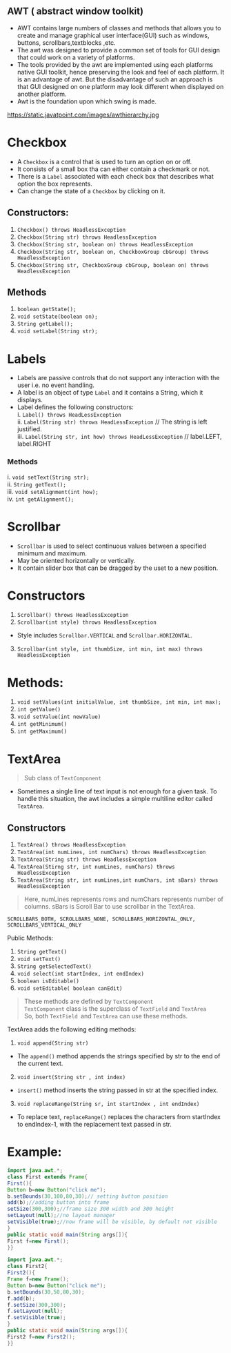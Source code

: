 
 
## AWT ( abstract window toolkit)
- AWT contains large numbers of classes and methods that allows you to create and manage graphical user interface(GUI) such as windows, buttons, scrollbars,textblocks ,etc.
- The awt was designed to provide a common set of tools for GUI design that could work on a variety of platforms.  
- The tools provided by the awt are implemented using each platforms native GUI toolkit, hence preserving the look and feel of each platform. It is an advantage of awt. But the disadvantage of such an approach is that GUI designed on one platform may look different when displayed on another platform. 
- Awt is the foundation upon which swing is made. 


https://static.javatpoint.com/images/awthierarchy.jpg

# Checkbox
 - A ```Checkbox``` is a control that is used to turn an option on or off.
 - It consists of a small box tha can either contain a checkmark or not.
 - There is a ```Label``` associated with each check box that describes what option the box represents.
 - Can change the state of a ```Checkbox``` by clicking on it.

 ## Constructors:
  1. ```Checkbox() throws HeadlessException```
  2. ```Checkbox(String str) throws HeadlessException```
  3. ```Checkbox(String str, boolean on) throws HeadlessException```
  4. ```Checkbox(String str, boolean on, CheckboxGroup cbGroup) throws HeadlessException```
  5. ```Checkbox(String str, CheckboxGroup cbGroup, boolean on) throws HeadlessException```


 ## Methods 
  1. ```boolean getState();```
  2. ```void setState(boolean on);```
  3. ```String getLabel();```
  4. ```void setLabel(String str);```


# Labels
- Labels are passive controls that do not support any interaction with the user i.e. no event handling.
- A label is an object of type ```Label``` and it contains a String, which it displays.
- Label defines the following constructors:  
i. ```Label() throws HeadLessException```  
ii. ```Label(String str) throws HeadLessException``` // The string is left justified.  
iii. ```Label(String str, int how) throws HeadLessException``` // label.LEFT, label.RIGHT  

### Methods
i. ```void setText(String str);```  
ii. ```String getText();```  
iii. ```void setAlignment(int how);```  
iv. ```int getAlignment();```

# Scrollbar
  - ```Scrollbar``` is used to select continuous values between a specified minimum and maximum.
  - May be oriented horizontally or vertically.
  - It contain slider box that can be dragged by the uset to a new position.

  # Constructors
   1. ```Scrollbar() throws HeadlessException```
   2. ```Scrollbar(int style) throws HeadlessException```  
- Style includes ```Scrollbar.VERTICAL``` and ```Scrollbar.HORIZONTAL```. 

3. ```Scrollbar(int style, int thumbSize, int min, int max) throws HeadlessException```

  # Methods:
   1. ```void setValues(int initialValue, int thumbSize, int min, int max);```
   2. ```int getValue()```
   3. ```void setValue(int newValue)```
   4. ```int getMinimum()```
   5. ```int getMaximum()```

   # TextArea
  > Sub class of ```TextComponent```

  - Sometimes a single line of text input is not enough for a given task. To handle this situation, the awt includes a simple multiline editor called ```TextArea```.

  ## Constructors
   1. ```TextArea() throws HeadlessException```
   2. ```TextArea(int numLines, int numChars) throws HeadlessException```
   3. ```TextArea(String str) throws HeadlessException```
   4. ```TextArea(Stirng str, int numLines, numChars) throws HeadlessException```
   5. ```TextArea(String str, int numLines,int numChars, int sBars) throws HeadlessException```

   > Here, numLines represents rows and numChars represents number of columns. sBars is Scroll Bar to use scrollbar in the TextArea.

   ```SCROLLBARS_BOTH, SCROLLBARS_NONE, SCROLLBARS_HORIZONTAL_ONLY, SCROLLBARS_VERTICAL_ONLY```

  Public Methods:
   1. ```String getText()```
   2. ```void setText()```
   3. ```String getSelectedText()```
   4. ```void select(int startIndex, int endIndex)```
   5. ```boolean isEditable()```
   6. ```void setEditable( boolean canEdit)```

>  These methods are defined by ```TextComponent```  
> ```TextComponent``` class is the superclass of ```TextField``` and ```TextArea```  
> So, both ```TextField ```and ```TextArea``` can use these methods.
   
   TextArea adds the following editing methods:
   1. ```void append(String str)```
   - The ```append()``` method appends the strings specified by str to the end of the current text.

   2. ```void insert(String str , int index)```
   - ```insert()``` method inserts the string passed in str at the specified index.

   3. ```void replaceRange(String sr, int startIndex , int endIndex)```
   - To replace text, ```replaceRange()``` replaces the characters from startIndex to endIndex-1, with the replacement text passed in str.


# Example:

```java
import java.awt.*;  
class First extends Frame{  
First(){  
Button b=new Button("click me");  
b.setBounds(30,100,80,30);// setting button position  
add(b);//adding button into frame  
setSize(300,300);//frame size 300 width and 300 height  
setLayout(null);//no layout manager  
setVisible(true);//now frame will be visible, by default not visible  
}  
public static void main(String args[]){  
First f=new First();  
}}  
```
```java
import java.awt.*;  
class First2{  
First2(){  
Frame f=new Frame();  
Button b=new Button("click me");  
b.setBounds(30,50,80,30);  
f.add(b);  
f.setSize(300,300);  
f.setLayout(null);  
f.setVisible(true);  
}  
public static void main(String args[]){  
First2 f=new First2();  
}}  
```
